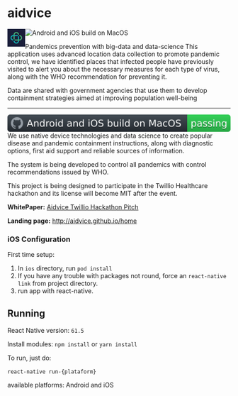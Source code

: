 # aidvice
<img align="left" src="https://raw.githubusercontent.com/aidvice/app/master/assets/logo.png" data-canonical-src="https://raw.githubusercontent.com/aidvice/app/master/assets/logo.png" width="40" height="40"/>   ![Android and iOS build on MacOS](https://github.com/tripleblindmarket/private-kit/workflows/Android%20and%20iOS%20build%20on%20MacOS/badge.svg)

Pandemics prevention with big-data and data-science
This application uses advanced location data collection to promote pandemic control, we have identified places that infected people have previously visited to alert you about the necessary measures for each type of virus, along with the WHO recommendation for preventing it.

Data are shared with government agencies that use them to develop containment strategies aimed at improving population well-being

----

<img align="right" src="./assets/badge.svg" data-canonical-src="./assets/badge.svg"/>

We use native device technologies and data science to create popular disease and pandemic containment instructions, along with diagnostic options, first aid support and reliable sources of information.

The system is being developed to control all pandemics with control recommendations issued by WHO.

This project is being designed to participate in the Twillio Healthcare hackathon and its license will become MIT after the event.

**WhitePaper:** [Aidvice Twillio Hackathon Pitch](#)

**Landing page:** http://aidvice.github.io/home


### iOS Configuration 


First time setup:

1. In `ios` directory, run `pod install`
2. If you have any trouble with packages not round, force an `react-native link` from project directory.
3. run app with react-native.

## Running

React Native version: `61.5`

Install modules:
```npm install``` or ```yarn install```

To run,  just do:
```
react-native run-{plataform}
```
available platforms: Android and iOS


